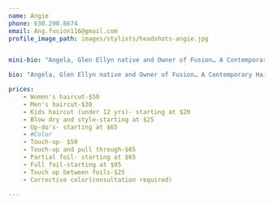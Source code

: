 ```yaml
---
name: Angie
phone: 630.290.8674
email: Ang.fusion116@gmail.com
profile_image_path: images/stylists/headshots-angie.jpg


mini-bio: "Angela, Glen Ellyn native and Owner of Fusion… A Contemporary Hair Salon, has been behind the chair for over 12 years.  She studied at Pivot Point International Academy and continued her education for two years with Kathy Simon, the creator of The Mekka System Education of Cutting and Schwarzkopf Color."

bio: "Angela, Glen Ellyn native and Owner of Fusion… A Contemporary Hair Salon, has been behind the chair for over 12 years.  She studied at Pivot Point International Academy and continued her education for two years with Kathy Simon, the creator of The Mekka System Education of Cutting and Schwarzkopf Color.  Angela is experienced in all aspects of hair color, cutting and styling.  Angela believes continuing education is very important and is inspired to stay up-to-date on hair color, cutting and styling by studying the latest tools, products and techniques. Angela’s main priority is to establish strong relationships with each client, which allows her to perfect the cut, color and style to each individual's vision and needs.  Angela takes great pride in her work and her salon, which is reflected  in the relationships she has built with her return clientele."

prices: 
    - Women's haircut-$50
    - Men's haircut-$30
    - Kids haircut (under 12 yrs)- starting at $20
    - Blow dry and style-starting at $25
    - Up-do's- starting at $65
    - #Color
    - Touch-up- $50
    - Touch-up and pull through-$65
    - Partial foil- starting at $65
    - Full foil-starting at $95
    - Touch up between foils-$25
    - Corrective color(consultation required)

---
```



